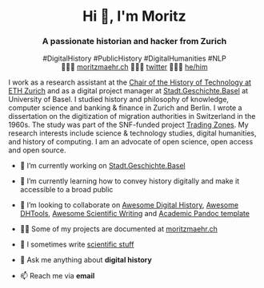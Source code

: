 <h1 align="center">Hi 👋, I'm Moritz</h1>

<h3 align="center">A passionate historian and hacker from Zurich</h3>

<p align='center'>#DigitalHistory #PublicHistory #DigitalHumanities #NLP<br>👨🏻‍💻 <a href="https://moritzmaehr.ch/">moritzmaehr.ch</a> 🙇🏻‍♂️ <a href="https://twitter.com/moritzmaehr">twitter</a> 🧜🏻‍♂️ <a href="https://pronoun.is/he">he/him</a></p>

I work as a research assistant at the [Chair of the History of Technology at ETH Zurich](https://www.tg.ethz.ch/en/people/details/moritz-maehr/) and as a digital project manager at [Stadt.Geschichte.Basel](https://www.stadtgeschichtebasel.ch/index/das-projekt/stadt-geschichte-basel/team.html) at University of Basel. I studied history and philosophy of knowledge, computer science and banking & finance in Zurich and Berlin. I wrote a dissertation on the digitization of migration authorities in Switzerland in the 1960s. The study was part of the SNF-funded project [Trading Zones](https://data.snf.ch/grants/grant/188795). My research interests include science & technology studies, digital humanities, and history of computing. I am an advocate of open science, open access and open source.

- 🔭 I’m currently working on [Stadt.Geschichte.Basel](https://www.stadtgeschichtebasel.ch/index/das-projekt/stadt-geschichte-basel/team.html)

- 🌱 I’m currently learning how to convey history digitally and make it accessible to a broad public

- 👯 I’m looking to collaborate on [Awesome Digital History](https://github.com/maehr/awesome-digital-history), [Awesome DHTools](https://github.com/dh-tech/awesome-dhtools), [Awesome Scientific Writing](https://github.com/writing-resources/awesome-scientific-writing) and [Academic Pandoc template](https://github.com/maehr/academic-pandoc-template)

- 👨‍💻 Some of my projects are documented at [moritzmaehr.ch](https://moritzmaehr.ch/projects/)

- 📝 I sometimes write [scientific stuff](https://moritzmaehr.ch/)

- 💬 Ask me anything about **digital history**

- 📫 Reach me via **email**
